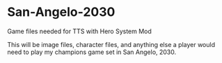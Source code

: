 # San-Angelo-2030
Game files needed for TTS with Hero System Mod

This will be image files, character files, and anything else a player would need to play my champions game set in San Angelo, 2030.
